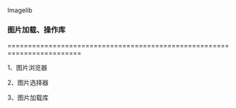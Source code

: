 Imagelib

### 图片加载、操作库
========================================================================

  1、图片浏览器
  
  2、图片选择器
  
  3、图片加载库
